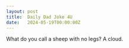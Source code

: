 ```yaml
---
layout: post
title:  Daily Dad Joke 4U
date:   2024-05-19T00:00:00Z
---
```

What do you call a sheep with no legs? A cloud.

